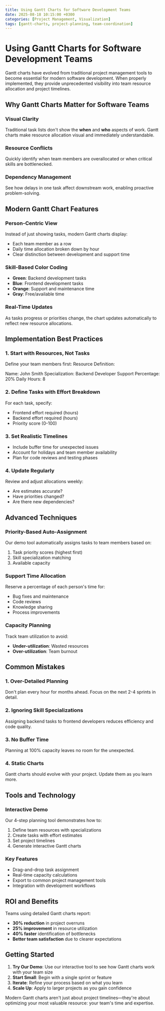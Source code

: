 ```yaml
---
title: Using Gantt Charts for Software Development Teams
date: 2025-08-18 10:15:00 +0300
categories: [Project Management, Visualization]
tags: [gantt-charts, project-planning, team-coordination]
---
```


# Using Gantt Charts for Software Development Teams

Gantt charts have evolved from traditional project management tools to become essential for modern software development. When properly implemented, they provide unprecedented visibility into team resource allocation and project timelines.

## Why Gantt Charts Matter for Software Teams

### Visual Clarity
Traditional task lists don't show the **when** and **who** aspects of work. Gantt charts make resource allocation visual and immediately understandable.

### Resource Conflicts
Quickly identify when team members are overallocated or when critical skills are bottlenecked.

### Dependency Management
See how delays in one task affect downstream work, enabling proactive problem-solving.

## Modern Gantt Chart Features

### Person-Centric View
Instead of just showing tasks, modern Gantt charts display:
- Each team member as a row
- Daily time allocation broken down by hour
- Clear distinction between development and support time

### Skill-Based Color Coding
- **Green**: Backend development tasks
- **Blue**: Frontend development tasks  
- **Orange**: Support and maintenance time
- **Gray**: Free/available time

### Real-Time Updates
As tasks progress or priorities change, the chart updates automatically to reflect new resource allocations.

## Implementation Best Practices

### 1. Start with Resources, Not Tasks
Define your team members first:
Resource Definition:

Name: John Smith
Specialization: Backend Developer
Support Percentage: 20%
Daily Hours: 8
### 2. Define Tasks with Effort Breakdown
For each task, specify:
- Frontend effort required (hours)
- Backend effort required (hours)
- Priority score (0-100)

### 3. Set Realistic Timelines
- Include buffer time for unexpected issues
- Account for holidays and team member availability
- Plan for code reviews and testing phases

### 4. Update Regularly
Review and adjust allocations weekly:
- Are estimates accurate?
- Have priorities changed?
- Are there new dependencies?

## Advanced Techniques

### Priority-Based Auto-Assignment
Our demo tool automatically assigns tasks to team members based on:
1. Task priority scores (highest first)
2. Skill specialization matching
3. Available capacity

### Support Time Allocation
Reserve a percentage of each person's time for:
- Bug fixes and maintenance
- Code reviews
- Knowledge sharing
- Process improvements

### Capacity Planning
Track team utilization to avoid:
- **Under-utilization**: Wasted resources
- **Over-utilization**: Team burnout

## Common Mistakes

### 1. Over-Detailed Planning
Don't plan every hour for months ahead. Focus on the next 2-4 sprints in detail.

### 2. Ignoring Skill Specializations
Assigning backend tasks to frontend developers reduces efficiency and code quality.

### 3. No Buffer Time
Planning at 100% capacity leaves no room for the unexpected.

### 4. Static Charts
Gantt charts should evolve with your project. Update them as you learn more.

## Tools and Technology

### Interactive Demo
Our 4-step planning tool demonstrates how to:
1. Define team resources with specializations
2. Create tasks with effort estimates
3. Set project timelines
4. Generate interactive Gantt charts

### Key Features
- Drag-and-drop task assignment
- Real-time capacity calculations  
- Export to common project management tools
- Integration with development workflows

## ROI and Benefits

Teams using detailed Gantt charts report:
- **30% reduction** in project overruns
- **25% improvement** in resource utilization
- **40% faster** identification of bottlenecks
- **Better team satisfaction** due to clearer expectations

## Getting Started

1. **Try Our Demo**: Use our interactive tool to see how Gantt charts work with your team size
2. **Start Small**: Begin with a single sprint or feature
3. **Iterate**: Refine your process based on what you learn
4. **Scale Up**: Apply to larger projects as you gain confidence

Modern Gantt charts aren't just about project timelines—they're about optimizing your most valuable resource: your team's time and expertise.
